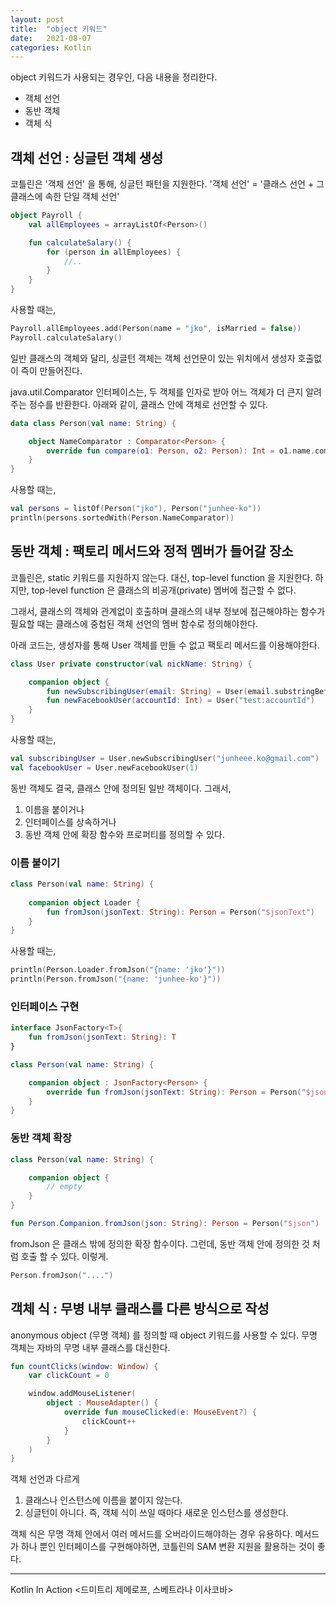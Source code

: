 ```yaml
---
layout: post 
title:  "object 키워드"
date:   2021-08-07 
categories: Kotlin
---
```


object 키워드가 사용되는 경우인,
다음 내용을 정리한다.

- 객체 선언
- 동반 객체
- 객체 식

## 객체 선언 : 싱글턴 객체 생성

코틀린은 '객체 선언' 을 통해, 싱글턴 패턴을 지원한다.
'객체 선언' = '클래스 선언 + 그 클래스에 속한 단일 객체 선언'

```kotlin
object Payroll {
    val allEmployees = arrayListOf<Person>()

    fun calculateSalary() {
        for (person in allEmployees) {
            //..
        }
    }
}
```

사용할 때는,

```kotlin
Payroll.allEmployees.add(Person(name = "jko", isMarried = false))
Payroll.calculateSalary()
```

일반 클래스의 객체와 달리,
싱글턴 객체는 객체 선언문이 있는 위치에서 생성자 호출없이 즉이 만들어진다.

java.util.Comparator 인터페이스는, 
두 객체를 인자로 받아 어느 객체가 더 큰지 알려주는 정수를 반환한다.
아래와 같이, 클래스 안에 객체로 선언할 수 있다.

```kotlin
data class Person(val name: String) {

    object NameComparator : Comparator<Person> {
        override fun compare(o1: Person, o2: Person): Int = o1.name.compareTo(o2.name)
    }
}
```

사용할 때는,

```kotlin
val persons = listOf(Person("jko"), Person("junhee-ko"))
println(persons.sortedWith(Person.NameComparator))
```

## 동반 객체 : 팩토리 메서드와 정적 멤버가 들어갈 장소

코틀린은, static 키워드를 지원하지 않는다.
대신, top-level function 을 지원한다.
하지만, top-level function 은 클래스의 비공개(private) 멤버에 접근할 수 없다.

그래서, 클래스의 객체와 관계없이 호출하며 클래스의 내부 정보에 접근해야하는 함수가 필요할 때는
클래스에 중첩된 객체 선언의 멤버 함수로 정의해야한다.

아래 코드는,
생성자를 통해 User 객체를 만들 수 없고 팩토리 메서드를 이용해야한다.

```kotlin
class User private constructor(val nickName: String) {

    companion object {
        fun newSubscribingUser(email: String) = User(email.substringBefore('@'))
        fun newFacebookUser(accountId: Int) = User("test:accountId")
    }
}
```

사용할 때는, 

```kotlin
val subscribingUser = User.newSubscribingUser("junheee.ko@gmail.com")
val facebookUser = User.newFacebookUser(1)
```

동반 객체도 결국, 클래스 안에 정의된 일반 객체이다.
그래서,
1. 이름을 붙이거나
2. 인터페이스를 상속하거나
3. 동반 객체 안에 확장 함수와 프로퍼티를 정의할 수 있다.

### 이름 붙이기

```kotlin
class Person(val name: String) {
    
    companion object Loader {
        fun fromJson(jsonText: String): Person = Person("$jsonText")
    }
}
```

사용할 때는,

```kotlin
println(Person.Loader.fromJson("{name: 'jko'}"))
println(Person.fromJson("{name: 'junhee-ko'}"))
```

### 인터페이스 구현

```kotlin
interface JsonFactory<T>{
    fun fromJson(jsonText: String): T
}

class Person(val name: String) {

    companion object : JsonFactory<Person> {
        override fun fromJson(jsonText: String): Person = Person("$jsonText")
    }
}
```

### 동반 객체 확장

```kotlin
class Person(val name: String) {

    companion object {
        // empty
    }
}

fun Person.Companion.fromJson(json: String): Person = Person("$json")
```

fromJson 은 클래스 밖에 정의한 확장 함수이다.
그런데, 동반 객체 안에 정의한 것 처럼 호출 할 수 있다.
이렇게.

```kotlin
Person.fromJson("....")
```

## 객체 식 : 무병 내부 클래스를 다른 방식으로 작성

anonymous object (무명 객체) 를 정의할 때 object 키워드를 사용할 수 있다.
무명 객체는 자바의 무명 내부 클래스를 대신한다.

```kotlin
fun countClicks(window: Window) {
    var clickCount = 0

    window.addMouseListener(
        object : MouseAdapter() {
            override fun mouseClicked(e: MouseEvent?) {
                clickCount++
            }
        }
    )
}
```

객체 선언과 다르게
1. 클래스나 인스턴스에 이름을 붙이지 않는다.
2. 싱글턴이 아니다. 즉, 객체 식이 쓰일 때마다 새로운 인스턴스를 생성한다.

객체 식은 무명 객체 안에서 여러 메서드를 오버라이드해야하는 경우 유용하다.
메서드가 하나 뿐인 인터페이스를 구현해야하면, 코틀린의 SAM 변환 지원을 활용하는 것이 좋다.

---
Kotlin In Action <드미트리 제메로프, 스베트라나 이사코바>
